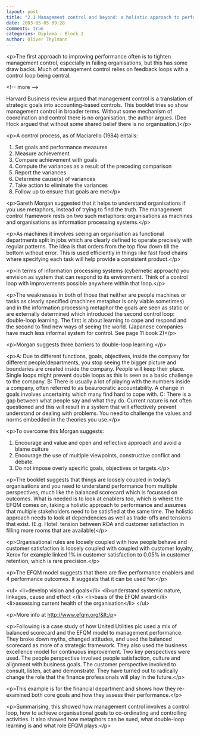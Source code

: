 ```yaml
---
layout: post
title: "2.1 Management control and beyond: a holistic approach to performance improvement"
date: 2003-05-05 09:28
comments: true
categories: Diploma - Block 2
author: Oliver Thylmann
---
```



&lt;p&gt;The first approach to improving performance often is to tighten management control, especially in failing organisations, but this has some draw backs. Much of management control relies on feedback loops with a control loop being central.


&lt;!-- more --&gt;


Harvard Business review argued that management control is a translation of strategic goals into accounting-based controls. This booklet tries so show management control in broader terms. Without some mechanism of coordination and control there is no organisation, the author argues. (Dee Hock argued that without some shared belief there is no organisation.)&lt;/p&gt;

&lt;p&gt;A control process, as of Maciarello (1984) entails:
1.  Set goals and performance measures
2.  Measure achievement
3.  Compare achievement with goals
4.  Compute the variances as a result of the preceding comparison
5.  Report the variances
6.  Determine cause(s) of variances
7.  Take action to eliminate the variances
8.  Follow up to ensure that goals are met&lt;/p&gt;

&lt;p&gt;Gareth Morgan suggested that it helps to understand organisations if you use metaphors, instead of trying to find the truth. The management control framework rests on two such metaphors: organisations as machines and organisations as information processing systems.&lt;/p&gt;

&lt;p&gt;As machines it involves seeing an organisation as functional departments split in jobs which are clearly defined to operate precisely with regular patterns. The idea is that orders from the top flow down till the bottom without error. This is used efficiently in things like fast food chains where specifying each task will help provide a consistent product.&lt;/p&gt;

&lt;p&gt;In terms of information processing systems (cybernetic approach) you envision as system that can respond to its environment. Think of a control loop with improvements possible anywhere within that loop.&lt;/p&gt;

&lt;p&gt;The weaknesses in both of those that neither are people machines or tasks as clearly specified (machines metaphor is only viable sometimes) and in the information processing metaphor the goals are seen as static or are externally determined which introduced the second control loop: double-loop learning. The first is about learning to cope and respond and the second to find new ways of seeing the world. (Japanese companies have much less informal system for control. See page 11 book 2)&lt;/p&gt;

&lt;p&gt;Morgan suggests three barriers to double-loop learning.&lt;/p&gt;

&lt;p&gt;A: Due to different functions, goals, objectives, inside the company for different people/departments, you stop seeing the bigger picture and boundaries are created inside the company. People will keep their place. Single loops might prevent double loops as this is seen as a basic challenge to the company.
B: There is usually a lot of playing with the numbers inside a company, often referred to as beaurocratic accountability. A change in goals involves uncertainty which many find hard to cope with.
C: There is a gap between what people say and what they do. Current nature is not often questioned and this will result in a system that will effectively prevent understand or dealing with problems. You need to challenge the values and norms embedded in the theories you use.&lt;/p&gt;

&lt;p&gt;To overcome this Morgan suggests:
1.  Encourage and value and open and reflective approach and avoid a blame culture
2.  Encourage the use of multiple viewpoints, constructive conflict and debate.
3.  Do not impose overly specific goals, objectives or targets.&lt;/p&gt;

&lt;p&gt;The booklet suggests that things are loosely coupled in today’s organisations and you need to understand performance from multiple perspectives, much like the balanced scorecard which is focussed on outcomes. What is needed is to look at enablers too, which is where the EFQM comes on, taking a holistic approach to performance and assumes that multiple stakeholders need to be satisfied at the same time. The holistic approach needs to look at dependencies as well as trade-offs and tensions that exist. (E.g. Hotel: tension between ROA and customer satisfaction in filling more rooms that are available)&lt;/p&gt;

&lt;p&gt;Organisational rules are loosely coupled with how people behave and customer satisfaction is loosely coupled with coupled with customer loyalty, Xerox for example linked 1% in customer satisfaction to 0.05% in customer retention, which is rare precision.&lt;/p&gt;

&lt;p&gt;The EFQM model suggests that there are five performance enablers and 4 performance outcomes. It suggests that it can be used for:&lt;/p&gt;

&lt;ul&gt;
&lt;li&gt;develop vision and goals&lt;/li&gt;
&lt;li&gt;understand systemic nature, linkages, cause and effect &lt;/li&gt;
&lt;li&gt;basis of the EFQM award&lt;/li&gt;
&lt;li&gt;assessing current health of the organisation&lt;/li&gt;
&lt;/ul&gt;

&lt;p&gt;More info at http://www.efqm.org/&lt;/p&gt;

&lt;p&gt;Following is a case study of how United Utilities plc used a mix of balanced scorecard and the EFQM model to management performance. They broke down myths, changed attitudes, and used the balanced scorecard as more of a strategic framework. They also used the business excellence model for continuous improvement. Two key perspectives were used. The people perspective involved people satisfaction, culture and alignment with business goals. The customer perspective involved to consult, listen, act and demonstrate. They have turned out to radically change the role that the finance professionals will play in the future.&lt;/p&gt;

&lt;p&gt;This example is for the financial department and shows how they re-examined both core goals and how they assess their performance.&lt;/p&gt;

&lt;p&gt;Summarising, this showed how management control involves a control loop, how to achieve organisational goals to co-ordinating and controlling activities. It also showed how metaphors can be sued, what double-loop learning is and what role EFQM plays.&lt;/p&gt;


